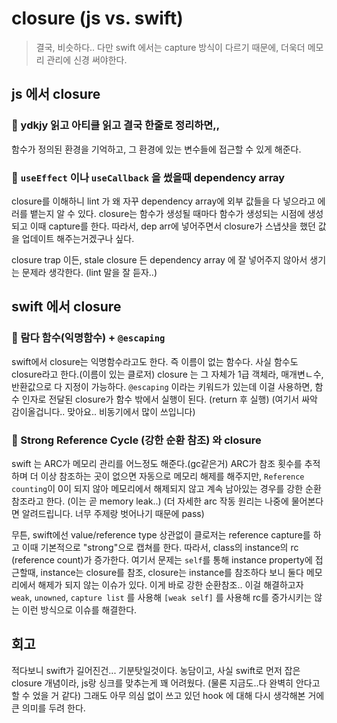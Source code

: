 # closure (js vs. swift)

> 결국, 비슷하다.. 다만 swift 에서는  capture 방식이 다르기 때문에, 더욱더 메모리 관리에 신경 써야한다.

## js 에서 closure

### 🍪 ydkjy 읽고 아티클 읽고 결국 한줄로 정리하면,,
 함수가 정의된 환경을 기억하고, 그 환경에 있는 변수들에 접근할 수 있게 해준다. 

### 🍪 `useEffect` 이나 `useCallback` 을 썼을때 dependency array
closure를 이해하니 lint 가 왜 자꾸 dependency array에 외부 값들을 다 넣으라고 에러를 뱉는지 알 수 있다.
closure는 함수가 생성될 때마다 함수가 생성되는 시점에 생성되고 이때  capture를 한다.
따라서, dep arr에 넣어주면서 closure가 스냅샷을 했던 값을 업데이트 해주는거겠구나 싶다.

closure trap 이든,  stale closure 든 dependency array 에 잘 넣어주지 않아서 생기는 문제라 생각한다. 
(lint 말을 잘 듣자..)

## swift 에서 closure

### 🍪 람다 함수(익명함수) + `@escaping`
swift에서 closure는 익명함수라고도 한다. 즉 이름이 없는 함수다. 사실 함수도 closure라고 한다.(이름이 있는 클로저)
closure 는 그 자체가 1급 객체라, 매개변ㄴ수, 반환값으로 다 지정이 가능하다.
`@escaping` 이라는 키워드가 있는데 이걸 사용하면, 함수 인자로 전달된 closure가 함수 밖에서 실행이 된다. (return 후 실행) (여기서 싸악 감이올겁니다.. 맞아요.. 비동기에서 많이 쓰입니다)

### 🍪 Strong Reference Cycle (강한 순환 참조) 와 closure
swift 는 ARC가 메모리 관리를 어느정도 해준다.(gc같은거) ARC가 참조 횟수를 추적하며 더 이상 참조하는 곳이 없으면 자동으로 메모리 해제를 해주지만,
`Reference counting`이 0이 되지 않아 메모리에서 해제되지 않고 계속 남아있는 경우를 강한 순환 참조라고 한다. (이는 곧 memory leak..)
(더 자세한  arc 작동 원리는 나중에 물어본다면 알려드립니다. 너무 주제랑 벗어나기 때문에  pass)

무튼, swift에선 value/reference type 상관없이 클로저는 reference capture를 하고  이때 기본적으로 "strong"으로 캡쳐를 한다. 따라서, class의 instance의 rc (reference count)가 증가한다. 
여기서 문제는   `self`를 통해  instance property에 접근할때,  instance는 closure를 참조, closure는 instance를 참조하다 보니 둘다 메모리에서 해제가  되지 않는 이슈가 있다. 이게 바로 강한 순환참조..
이걸 해결하고자  `weak`, `unowned`, `capture list` 를 사용해 `[weak self]` 를 사용해  rc를 증가시키는 않는 이런 방식으로 이슈를 해결한다. 

## 회고
적다보니 swift가 길어진건... 기분탓일것이다. 
농담이고, 사실 swift로 먼저 잡은  closure 개념이라, js랑 싱크를 맞추는게 꽤 어려웠다. (물론 지금도..다 완벽히 안다고 할 수 었을 거 같다)
그래도 아무 의심 없이 쓰고 있던  hook 에 대해 다시 생각해본 거에 큰 의미를 두려 한다.



